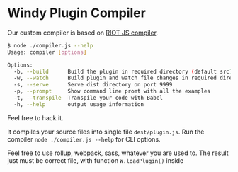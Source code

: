 # Windy Plugin Compiler
Our custom compiler is based on [RIOT JS compiler](https://github.com/riot/compiler).

```sh
$ node ./compiler.js --help
Usage: compiler [options]

Options:
  -b, --build      Build the plugin in required directory (default src)
  -w, --watch      Build plugin and watch file changes in required directory
  -s, --serve      Serve dist directory on port 9999
  -p, --prompt     Show command line promt with all the examples
  -t, --transpile  Transpile your code with Babel
  -h, --help       output usage information
```

Feel free to hack it.

It compiles your source files into single file `dest/plugin.js`. Run the compiler `node ./compiler.js --help` for CLI options.

Feel free to use rollup, webpack,  sass, whatever you are used to. The result just must be correct file, with function `W.loadPlugin()` inside
